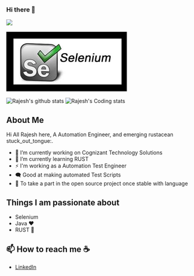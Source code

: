 ### Hi there 👋

![](https://komarev.com/ghpvc/?username=rajeshkumarrobertS&color=green)

![](https://github.com/rajeshkumarrobert/rajeshkumarrobert/blob/main/Selenium.PNG)

![ Rajesh's github stats](https://github-readme-stats.vercel.app/api?username=rajeshkumarrobert&count_private=true&show_icons=true&theme=vue&hide_border=true&show_owner=true&count_private=true) 
![Rajesh's Coding stats](https://github-readme-stats.vercel.app/api/top-langs/?username=rajeshkumarrobert)

<!--
![Top Langs](https://github-readme-stats.vercel.app/api/top-langs/?username=seshanthS&hide=shaderlab,c#,ASP)
-->


## About Me
Hi All Rajesh here, A Automation Engineer, and emerging rustacean stuck_out_tongue:. 

- 🔭 I’m currently working on Cognizant Technology Solutions
- 🌱 I’m currently learning RUST
- ⚡ I'm working as a Automation Test Engineer
- 🗨️ Good at making automated Test Scripts
- 🤔 To take a part in the open source project once stable with language

## Things I am passionate about
 - Selenium
 - Java :heart:
 - RUST 🧠
 
 ## 📫 How to reach me :coffee:
 - [LinkedIn](https://www.linkedin.com/in/rajesh-kumar-205899148/)

<!--
**rajeshkumarrobert/rajeshkumarrobert** is a ✨ _special_ ✨ repository because its `README.md` (this file) appears on your GitHub profile.

Here are some ideas to get you started:


- 👯 I’m looking to collaborate on ...
- 🤔 I’m looking for help with ...
- 💬 Ask me about ...
- 😄 Pronouns: ...
 ...
-->
